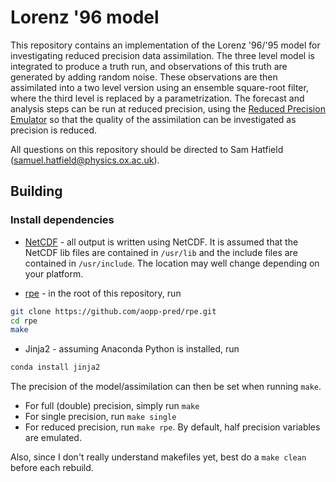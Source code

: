 Lorenz '96 model
================

This repository contains an implementation of the Lorenz '96/'95 model for investigating reduced precision data assimilation. The three level model is integrated to produce a truth run, and observations of this truth are generated by adding random noise. These observations are then assimilated into a two level version using an ensemble square-root filter, where the third level is replaced by a parametrization. The forecast and analysis steps can be run at reduced precision, using the [Reduced Precision Emulator](https://github.com/aopp-pred/rpe) so that the quality of the assimilation can be investigated as precision is reduced.

All questions on this repository should be directed to Sam Hatfield (samuel.hatfield@physics.ox.ac.uk).

## Building

### Install dependencies
- [NetCDF](https://www.unidata.ucar.edu/software/netcdf/) - all output is written using NetCDF. It is assumed that the NetCDF lib files are contained in `/usr/lib` and the include files are contained in `/usr/include`. The location may well change depending on your platform.

- [rpe](https://github.com/aopp-pred/rpe) - in the root of this repository, run

```bash
git clone https://github.com/aopp-pred/rpe.git
cd rpe
make
```

- Jinja2 - assuming Anaconda Python is installed, run

```bash
conda install jinja2
```

The precision of the model/assimilation can then be set when running `make`.
- For full (double) precision, simply run `make`
- For single precision, run `make single`
- For reduced precision, run `make rpe`. By default, half precision variables are emulated.

Also, since I don't really understand makefiles yet, best do a `make clean` before each rebuild.
